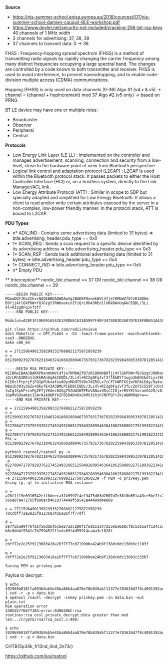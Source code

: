 **Source**
- https://nis-summer-school.enisa.europa.eu/2018/cources/IOT/nis-summer-school-damien-cauquil-BLE-workshop.pdf
- https://www.doyler.net/security-not-included/cracking-256-bit-rsa-keys
40 channels of 1 MHz width
- 3 channels for advertising: 37, 38, 39
- 37 channels to transmit data: 0 -> 36

FHSS : Frequency-hopping spread spectrum (FHSS) is a method of transmitting radio signals by rapidly changing the carrier frequency among many distinct frequencies occupying a large spectral band. The changes are controlled by a code known to both transmitter and receiver. FHSS is used to avoid interference, to prevent eavesdropping, and to enable code-division multiple access (CDMA) communications.

Hopping (FHSS) is only used on data channels (0-36)
Algo #1 (v4.x & v5) -> channel = (channel + hopIncrement) mod 37
Algo #2 (v5 only) -> based on PRNG

BT LE device may have one or multiple roles:
- Broadcaster
- Observer
- Peripheral
- Central

**Protocols**
- Low Energy Link Layer (LE LL) : implemented on the controller and manages advertisement, scanning, connection and security from a low-level, close to the hardware point of view from Bluetooth perspective
- Logical link control and adaptation protocol (L2CAP) : L2CAP is used within the Bluetooth protocol stack. It passes packets to either the Host Controller Interface (HCI) or, on a hostless system, directly to the Link Manager/ACL link.
- Low Energy Attribute Protocol (ATT) : Similar in scope to SDP but specially adapted and simplified for Low Energy Bluetooth. It allows a client to read and/or write certain attributes exposed by the server in a non-complex, low-power friendly manner.
In the protocol stack, ATT is bound to L2CAP.

**PDU Types**
- n* ADV_IND : Contains some advertising data (limited to 31 bytes) => btle.advertising_header.pdu_type == 0x0
- 1* SCAN_REQ : Sends a scan request to a specific device identified by its advertising address => btle.advertising_header.pdu_type == 0x3
- 1* SCAN_RSP : Sends back additional advertising data (limited to 31 bytes) => btle.advertising_header.pdu_type == 0x4
- 1* CONNECT_IND => btle.advertising_header.pdu_type == 0x5
- n* Empty PDU

** Interception**
nordic_ble.channel ==  37 OR nordic_ble.channel ==  38 OR nordic_ble.channel ==  39

```
-----BEGIN PUBLIC KEY-----
MGowDQYJKoZIhvcNAQEBBQADWQAwVgJBAKKPHxnmkWVC4fje7KMbWZf07zR10D0m
B9fjj4tlGkPOW+f8JGzgYJRWboekcnZfiQrLRhA3REn1lUKkRAnUqAkCEQDL/3Li
4l+RI2g0FqJvf3ff
-----END PUBLIC KEY-----

Modulus=A28F1F19E6916542E1F8DEECA31B5997F4EF3475D03D2607D7E38F8B651A43CE5BE7FC246CE06094566E87A472765F890ACB4610374449F59542A44409D4A809

git clone https://github.com/radii/msieve
edit Makefile -> OPT_FLAGS = -O3 -fomit-frame-pointer -march=athlon64-sse3 -DNDEBUG
make x86_64

e = 271159649013582993327688821275872950239
n = 8513909239276702310463241660208946735793173678202359843895330781205141862524433952199829179032817317799281688615001183017023849565598840210953921231104009

-----BEGIN RSA PRIVATE KEY-----
MIIBRwIBAAJBAKKPHxnmkWVC4fje7KMbWZf07zR10D0mB9fjj4tlGkPOW+f8JGzgYJRWboekcnZf
iQrLRhA3REn1lUKkRAnUqAkCEQDL/3Li4l+RI2g0FqJvf3ffAkBYf1ugn3b6H1bdtLy+J6LCgPH+
K1E0clPrprjPjFO1pPUkxafxs8OysMDdT5VBx7dZRSLx7cCfTVWRTKSjwYKPAiEAy/9y4uJfkSNo
NBaib393y3GZu+QkufE43A3BMLPCED8CIQDL/3Li4l+RI2g0FqJvf3fLcZm75CS58TjcDcEws8I1
twIgJXpkF+inPgZETjVKdec6UGg75ZwW3WTPEoVANux3DscCIDjx+RSYECVaraeGG2O/v8iKe6dn
1GpMVGUuaKecISArAiA0QRYkZFB5D4BnOxGkMX3ihjn7NFPQ7+Jk/abWRRq6+w==
-----END RSA PRIVATE KEY-----

e = 271159649013582993327688821275872950239
n = 8513909239276702310463241660208946735793173678202359843895330781205141862524433952199829179032817317799281688615001183017023849565598840210953921231104009
p = 92270847179792937622745249326651258492889546364106258880217519938223418249279
q = 92270847179792937622745249326651258492889546364106258880217519938223418258871
Phi = 8513909239276702310463241660208946735793173678202359843895330781205141862524249410505469593157571827300628386098015403924295637047838405171077474394595860

python3 rsatool/rsatool.py -n 8513909239276702310463241660208946735793173678202359843895330781205141862524433952199829179032817317799281688615001183017023849565598840210953921231104009 -p 92270847179792937622745249326651258492889546364106258880217519938223418249279 -q 92270847179792937622745249326651258492889546364106258880217519938223418258871 -e 271159649013582993327688821275872950239 -f PEM -o privkey.pem
Using (p, q) to initialise RSA instance

n =
a28f1f19e6916542e1f8deeca31b5997f4ef3475d03d2607d7e38f8b651a43ce5be7fc246ce06094
566e87a472765f890acb4610374449f59542a44409d4a809

e = 271159649013582993327688821275872950239 (0xcbff72e2e25f9123683416a26f7f77df)

d =
587f5ba09f76fa1f56ddb4bcbe27a2c280f1fe2b51347253eba6b8cf8c53b5a4f524c5a7f1b3c3b2
b0c0dd4f9541c7b7594522f1edc09f4d55914ca4a3c1828f

p =
cbff72e2e25f9123683416a26f7f77cb7199bbe424b9f138dc0dc130b3c2103f

q =
cbff72e2e25f9123683416a26f7f77cb7199bbe424b9f138dc0dc130b3c235b7

Saving PEM as privkey.pem
```

Payloa to decrypt:
```
$ echo 392969b018ffa093b9ab5e45ba86b4aa070e78b839abf11377e783626d7f9c4091392aef8e13ae9a22844288e2d27f63d2ebd0fb90871016fde87077d50ae53800000000000000000000000000000000000000000000000000000000000000000000000000 | xxd -r -p > data.bin
$ openssl rsautl -decrypt -inkey privkey.pem -in data.bin -out plain.txt
RSA operation error
140555776677184:error:0406506C:rsa routines:rsa_ossl_private_decrypt:data greater than mod len:../crypto/rsa/rsa_ossl.c:400:

$ echo 392969b018ffa093b9ab5e45ba86b4aa070e78b839abf11377e783626d7f9c4091392aef8e13ae9a22844288e2d27f63d2ebd0fb90871016fde87077d50ae538 | xxd -r -p > data.bin
```

CHTB{5p34k_fr13nd_4nd_3n73r}

https://github.com/ius/rsatool